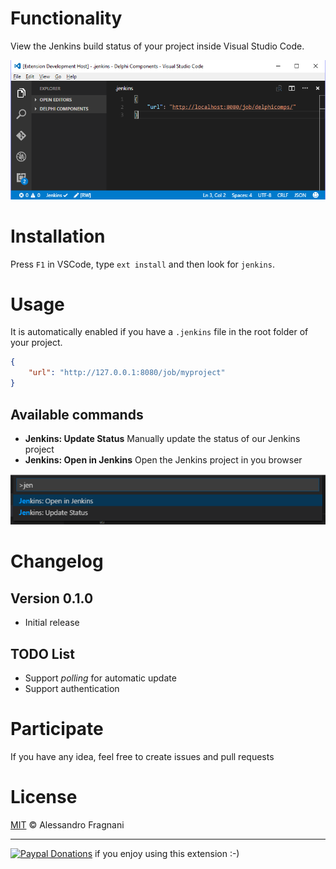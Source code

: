 # Functionality

View the Jenkins build status of your project inside Visual Studio Code.

![screenshot](images/jenkins-screenshot.png)

# Installation

Press `F1` in VSCode, type `ext install` and then look for `jenkins`.

# Usage

It is automatically enabled if you have a `.jenkins` file in the root folder of your project.

```json
{
    "url": "http://127.0.0.1:8080/job/myproject"
}
``` 

## Available commands

* **Jenkins: Update Status** Manually update the status of our Jenkins project
* **Jenkins: Open in Jenkins** Open the Jenkins project in you browser 

![Commands](images/jenkins-commands.png)

# Changelog

## Version 0.1.0

* Initial release

## TODO List

* Support _polling_ for automatic update
* Support authentication

# Participate

If you have any idea, feel free to create issues and pull requests

# License

[MIT](LICENSE.md) &copy; Alessandro Fragnani

---

[![Paypal Donations](https://www.paypalobjects.com/en_US/i/btn/btn_donate_SM.gif)](https://www.paypal.com/cgi-bin/webscr?cmd=_donations&business=EP57F3B6FXKTU&lc=US&item_name=Alessandro%20Fragnani&item_number=vscode%20extensions&currency_code=USD&bn=PP%2dDonationsBF%3abtn_donate_SM%2egif%3aNonHosted) if you enjoy using this extension :-)